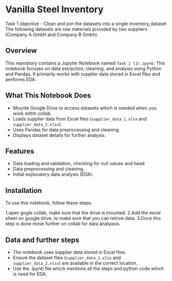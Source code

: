 # Vanilla Steel Inventory 
Task 1 objective - Clean and join the datasets into a single inventory_dataset 
The following datasets are raw materials provided by two suppliers (Company A GmbH and Company B Gmbh). 

## Overview
This repository contains a Jupyter Notebook named `Task_1 (1).ipynb`. This notebook focuses on data extraction, cleaning, and analysis using Python and Pandas. It primarily works with supplier data stored in Excel files and performs EDA.

## What This Notebook Does
- Mounts Google Drive to access datasets which is needed when you work withh collab.
- Loads supplier data from Excel files (`supplier_data_1.xlsx` and `supplier_data_2.xlsx`).
- Uses Pandas for data preprocessing and cleaning.
- Displays dataset details for further analysis.

## Features
- Data loading and validation, checking for null values and head
- Data preprocessing and cleaning.
- Initial exploratory data analysis (EDA).

## Installation
To use this notebook, follow these steps:

1.open gogle collab, make sure that the drive is mounted.
2.Add the excel sheet on google drive, to make sure that you can retrive data.
3.Once this step is done move further on collab for data analyasis.

## Data and further steps 
- The notebook uses supplier data stored in Excel files.
- Ensure the dataset files (`supplier_data_1.xlsx` and `supplier_data_2.xlsx`) are available in the correct location.
- Use the .ipynb file which mentions all the steps and python code which is need for EDA.








